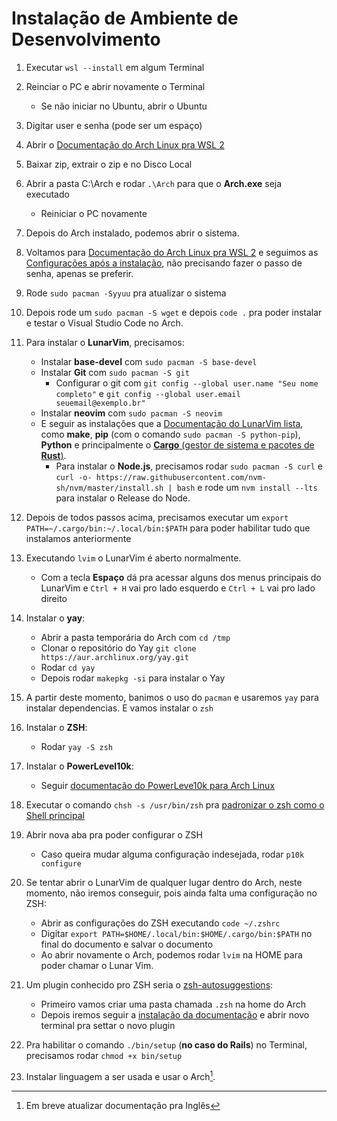 # Instalação de Ambiente de Desenvolvimento

1. Executar ```wsl --install``` em algum Terminal

2. Reinciar o PC e abrir novamente o Terminal
    - Se não iniciar no Ubuntu, abrir o Ubuntu

3. Digitar user e senha (pode ser um espaço)

4. Abrir o [Documentação do Arch Linux pra WSL 2][def]

5. Baixar zip, extrair o zip e no Disco Local

6. Abrir a pasta C:\Arch e rodar ```.\Arch``` para que o **Arch.exe** seja executado
    - Reiniciar o PC novamente

7. Depois do Arch instalado, podemos abrir o sistema.

8. Voltamos para [Documentação do Arch Linux pra WSL 2][def] e seguimos as [Configurações após a instalação][def2], não precisando fazer o passo de senha, apenas se preferir.

9. Rode ```sudo pacman -Syyuu``` pra atualizar o sistema

10. Depois rode um ```sudo pacman -S wget``` e depois ```code .``` pra poder instalar e testar o Visual Studio Code no Arch.

11. Para instalar o **LunarVim**, precisamos:
    - Instalar **base-devel** com ```sudo pacman -S base-devel```
    - Instalar **Git** com ```sudo pacman -S git```
        - Configurar o git com ```git config --global user.name "Seu nome completo"``` e ```git config --global user.email seuemail@exemplo.br"```
    - Instalar **neovim** com ```sudo pacman -S neovim```
    - E seguir as instalações que a [Documentação do LunarVim lista][def3], como **make**, **pip** (com o comando ```sudo pacman -S python-pip```), **Python** e principalmente o [**Cargo** (gestor de sistema e pacotes de **Rust**)][def7].
        - Para instalar o **Node.js**, precisamos rodar ```sudo pacman -S curl``` e ```curl -o- https://raw.githubusercontent.com/nvm-sh/nvm/master/install.sh | bash``` e rode um ```nvm install --lts``` para instalar o Release do Node.

12. Depois de todos passos acima, precisamos executar um ```export PATH=~/.cargo/bin:~/.local/bin:$PATH``` para poder habilitar tudo que instalamos anteriormente

13. Executando ```lvim``` o LunarVim é aberto normalmente.
    - Com a tecla **Espaço** dá pra acessar alguns dos menus principais do LunarVim e ```Ctrl + H``` vai pro lado esquerdo e ```Ctrl + L``` vai pro lado direito

14. Instalar o **yay**:
    - Abrir a pasta temporária do Arch com ```cd /tmp```
    - Clonar o repositório do Yay ```git clone https://aur.archlinux.org/yay.git```
    - Rodar ```cd yay```
    - Depois rodar ```makepkg -si``` para instalar o Yay

15. A partir deste momento, banimos o uso do ```pacman``` e usaremos ```yay``` para instalar dependencias. E vamos instalar o ```zsh```

16. Instalar o **ZSH**:
    - Rodar ```yay -S zsh```

17. Instalar o **PowerLevel10k**:
    - Seguir [documentação do PowerLeve10k para Arch Linux][def4]

18. Executar o comando ```chsh -s /usr/bin/zsh``` pra [padronizar o zsh como o Shell principal][def5]

19. Abrir nova aba pra poder configurar o ZSH
    - Caso queira mudar alguma configuração indesejada, rodar ```p10k configure```

20. Se tentar abrir o LunarVim de qualquer lugar dentro do Arch, neste momento, não iremos conseguir, pois ainda falta uma configuração no ZSH:
    - Abrir as configurações do ZSH executando ```code ~/.zshrc```
    - Digitar ```export PATH=$HOME/.local/bin:$HOME/.cargo/bin:$PATH``` no final do documento e salvar o documento
    - Ao abrir novamente o Arch, podemos rodar ```lvim``` na HOME para poder chamar o Lunar Vim.

21. Um plugin conhecido pro ZSH seria o [zsh-autosuggestions][def6]:
    - Primeiro vamos criar uma pasta chamada ```.zsh``` na home do Arch
    - Depois iremos seguir a [instalação da documentação][def6] e abrir novo terminal pra settar o novo plugin

22. Pra habilitar o comando ```./bin/setup``` (**no caso do Rails**) no Terminal, precisamos rodar ```chmod +x bin/setup```

23. Instalar linguagem a ser usada e usar o Arch[^1].

[^1]: Em breve atualizar documentação pra Inglês

[def]: https://wsldl-pg.github.io/ArchW-docs/locale/pt-BR/How-to-Setup/
[def2]: https://wsldl-pg.github.io/ArchW-docs/locale/pt-BR/How-to-Setup/#configura%C3%A7%C3%A3o-ap%C3%B3s-a-instala%C3%A7%C3%A3o
[def3]: https://www.lunarvim.org/docs/installation#prerequisites
[def4]: https://github.com/romkatv/powerlevel10k#arch-linux
[def5]: https://github.com/ohmyzsh/ohmyzsh/wiki/Installing-ZSH
[def6]: https://github.com/zsh-users/zsh-autosuggestions/blob/master/INSTALL.md#manual-git-clone
[def7]: https://www.rust-lang.org/tools/install
